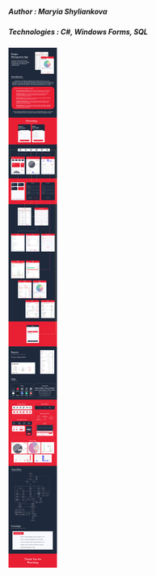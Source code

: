##### Author : Maryia Shyliankova
##### Technologies : C#, Windows Forms, SQL
![Overview](Overview.png)
